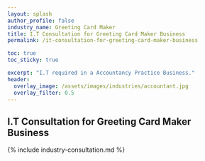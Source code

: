 ```yaml
---
layout: splash 
author_profile: false 
industry_name: Greeting Card Maker
title: I.T Consultation for Greeting Card Maker Business
permalink: /it-consultation-for-greeting-card-maker-business

toc: true
toc_sticky: true

excerpt: "I.T required in a Accountancy Practice Business."
header:
  overlay_image: /assets/images/industries/accountant.jpg
  overlay_filter: 0.5 
---
```


## I.T Consultation for Greeting Card Maker Business

{% include industry-consultation.md %}
